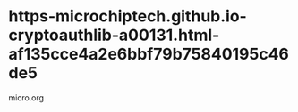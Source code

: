 # https-microchiptech.github.io-cryptoauthlib-a00131.html-af135cce4a2e6bbf79b75840195c46de5
micro.org
